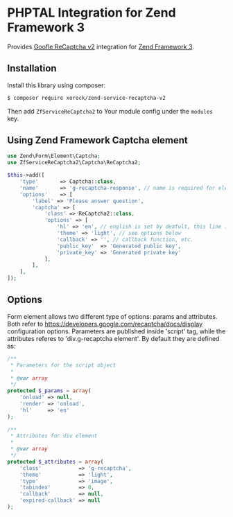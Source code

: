# PHPTAL Integration for Zend Framework 3

Provides [Goofle ReCaptcha v2](https://www.google.com/recaptcha/intro/index.html) integration for
[Zend Framework 3](https://github.com/zendframework/zendframework).

## Installation

Install this library using composer:

```bash
$ composer require xorock/zend-service-recaptcha-v2
```

Then add `ZfServiceReCaptcha2` to Your module config under the `modules` key.

## Using Zend Framework Captcha element

```php
use Zend\Form\Element\Captcha;
use ZfServiceReCaptcha2\Captcha\ReCaptcha2;

$this->add([
    'type'       => Captcha::class,
    'name'       => 'g-recaptcha-response', // name is required for element to be validated
    'options'    => [
        'label' => 'Please answer question',
        'captcha' => [
            'class' => ReCaptcha2::class,
            'options' => [
                'hl' => 'en', // english is set by deafult, this line is not required
                'theme' => 'light', // see options below
                'callback' => '', // callback function, etc.
                'public_key'  => 'Generated public key',
                'private_key' => 'Generated private key'
            ],
        ],
    ],
]);
```

## Options

Form element allows two different type of options: params and attributes. Both refer to https://developers.google.com/recaptcha/docs/display configuration options.
Parameters are published inside 'script' tag, while the attributes referes to 'div.g-recaptcha element'. By default they are defined as:

```php
/**
 * Parameters for the script object
 *
 * @var array
 */
protected $_params = array(
    'onload' => null,
    'render' => 'onload',
    'hl'     => 'en'
);
    
/**
 * Attributes for div element
 *
 * @var array
 */
protected $_attributes = array(
    'class'            => 'g-recaptcha',
    'theme'            => 'light',
    'type'             => 'image',
    'tabindex'         => 0,
    'callback'         => null,
    'expired-callback' => null
);
```